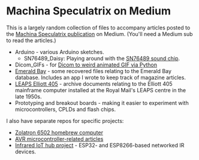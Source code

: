 # Machina Speculatrix on Medium

This is a largely random collection of files to accompany articles posted to the [Machina Speculatrix publication](https://medium.com/machina-speculatrix) on Medium. (You'll need a Medium sub to read the articles.)

- Arduino - various Arduino sketches.
  - SN76489_Daisy: Playing around with the [SN76489 sound chip](https://medium.com/machina-speculatrix/fun-with-chips-sn76489-sound-generator-ic-879f836f2eda).
- Dicom_GIFs - for [Dicom to weird animated GIF via Python](https://medium.com/machina-speculatrix/dicom-to-weird-animated-gif-via-python-4da926d48714)
- [Emerald Bay](https://medium.com/machina-speculatrix/lost-software-emerald-bay-database-30d30ac475e7) - some recovered files relating to the Emerald Bay database. Includes an app I wrote to keep track of magazine articles.
- [LEAPS Elliott 405](https://medium.com/machina-speculatrix/leaps-elliott-405-1950s-big-iron-d38d695f9e8b) - archive documents relating to the Elliott 405 mainframe computer installed at the Royal Mail's LEAPS centre in the late 1950s.
- Prototyping and breakout boards - making it easier to experiment with microcontrollers, CPLDs and flash chips.

I also have separate repos for specific projects:

- [Zolatron 6502 homebrew computer](https://github.com/mspeculatrix/Zolatron64)
- [AVR microcontroller-related articles](https://github.com/mspeculatrix/AVR_8bit_Basics)
- [Infrared IoT hub project](https://github.com/mspeculatrix/IR_IoT_hub) - ESP32- and ESP8266-based networked IR devices.
